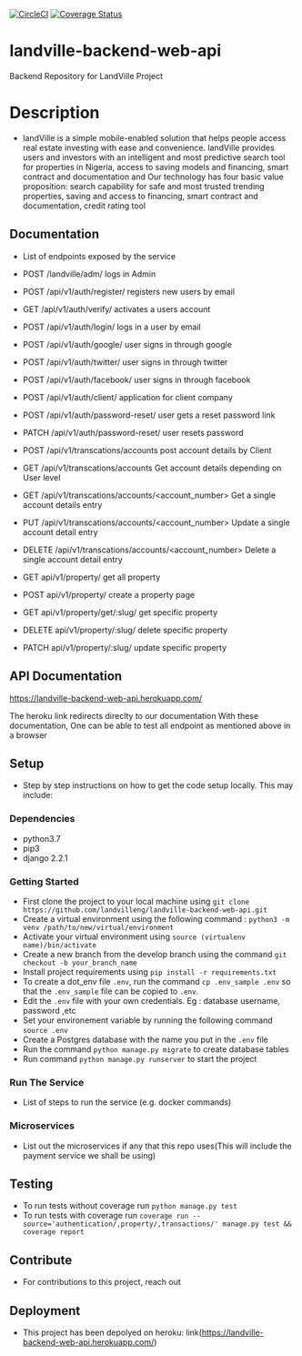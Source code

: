 [![CircleCI](https://circleci.com/gh/landvilleng/landville-backend-web-api.svg?style=svg&circle-token=0b67e7bdea3b38a5b4be3154613c500fb0ba12db)](https://circleci.com/gh/landvilleng/landville-backend-web-api) [![Coverage Status](https://coveralls.io/repos/github/landvilleng/landville-backend-web-api/badge.svg?branch=develop&t=8IKdIj)](https://coveralls.io/github/landvilleng/landville-backend-web-api?branch=develop)

# landville-backend-web-api

Backend Repository for LandVille Project

# Description

- landVille is a simple mobile-enabled solution that helps people access real estate investing with ease and convenience. landVille provides users and investors with an intelligent and most predictive search tool for properties in Nigeria, access to saving models and financing, smart contract and documentation and Our technology has four basic value proposition: search capability for safe and most trusted trending properties, saving and access to financing, smart contract and documentation, credit rating tool

## Documentation

- List of endpoints exposed by the service

* POST /landville/adm/ logs in Admin
* POST /api/v1/auth/register/ registers new users by email
* GET /api/v1/auth/verify/ activates a users account
* POST /api/v1/auth/login/ logs in a user by email
* POST /api/v1/auth/google/ user signs in through google
* POST /api/v1/auth/twitter/ user signs in through twitter
* POST /api/v1/auth/facebook/ user signs in through facebook
* POST /api/v1/auth/client/ application for client company
* POST /api/v1/auth/password-reset/ user gets a reset password link
* PATCH /api/v1/auth/password-reset/ user resets password
* POST /api/v1/transcations/accounts post account details by Client
* GET /api/v1/transcations/accounts Get account details depending on User level
* GET /api/v1/transcations/accounts/<account_number> Get a single account details entry
* PUT /api/v1/transcations/accounts/<account_number> Update a single account detail entry
* DELETE /api/v1/transcations/accounts/<account_number> Delete a single account detail entry

* GET api/v1/property/ get all property
* POST api/v1/property/ create a property page
* GET api/v1/property/get/:slug/  get specific property
* DELETE api/v1/property/:slug/ delete specific property
* PATCH api/v1/property/:slug/ update specific property

## API Documentation

https://landville-backend-web-api.herokuapp.com/

The heroku link redirects direclty to our documentation With these documentation, One can be able to test all endpoint as mentioned above in a browser

## Setup

- Step by step instructions on how to get the code setup locally. This may include:

### Dependencies

- python3.7
- pip3
- django 2.2.1

### Getting Started

- First clone the project to your local machine using `git clone https://github.com/landvilleng/landville-backend-web-api.git`
- Create a virtual environment using the following command :  `python3 -m venv /path/to/new/virtual/environment`
- Activate your virtual environment using `source (virtualenv name)/bin/activate`
- Create a new branch from the develop branch using the command `git checkout -b your_branch_name`
- Install project requirements using `pip install -r requirements.txt`
- To create a dot_env file `.env`,  run the command `cp .env_sample .env` so that the `.env_sample` file can be copied to `.env`.
- Edit the `.env` file  with your own credentials. Eg : database username, password ,etc
- Set your environement variable by running the following command `source .env`
- Create a Postgres database with the name you put in the `.env` file
- Run the command `python manage.py migrate` to create database tables
- Run command `python manage.py runserver` to start the project

### Run The Service

- List of steps to run the service (e.g. docker commands)

### Microservices

- List out the microservices if any that this repo uses(This will include the payment service we shall be using)

## Testing

- To run tests without coverage run `python manage.py test`
- To run tests with coverage run `coverage run --source='authentication/,property/,transactions/' manage.py test && coverage report`

## Contribute

- For contributions to this project, reach out

## Deployment

- This project has been depolyed on heroku:
  link(https://landville-backend-web-api.herokuapp.com/)
